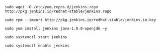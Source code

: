

`sudo wget -O /etc/yum.repos.d/jenkins.repo http://pkg.jenkins.io/redhat-stable/jenkins.repo`

`sudo rpm --import http://pkg.jenkins.io/redhat-stable/jenkins.io.key`

`sudo yum install jenkins java-1.8.0-openjdk –y`

`sudo systemctl start jenkins`

`sudo systemctl enable jenkins`